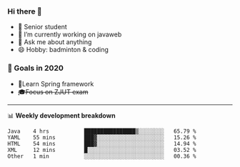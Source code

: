 

### Hi there 🐏

- 🌱 Senior student
- 🔭 I’m currently working on javaweb
- 💬 Ask me about anything
- 😄 Hobby: badminton & coding

### 🚀 Goals in 2020
+ 🍃Learn Spring framework
+ ~~🎓Focus on ZJUT exam~~
-------

📊 **Weekly development breakdown**
<!--START_SECTION:waka-->
```text
Java    4 hrs           ████████████████▒░░░░░░░░   65.79 % 
YAML    55 mins         ███▓░░░░░░░░░░░░░░░░░░░░░   15.26 % 
HTML    54 mins         ███▓░░░░░░░░░░░░░░░░░░░░░   14.94 % 
XML     12 mins         █░░░░░░░░░░░░░░░░░░░░░░░░   03.52 % 
Other   1 min           ░░░░░░░░░░░░░░░░░░░░░░░░░   00.36 % 
```
<!--END_SECTION:waka-->

